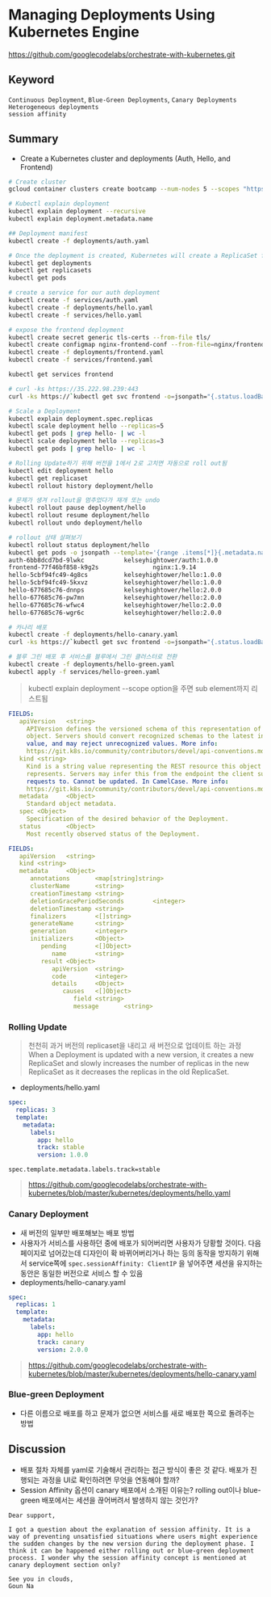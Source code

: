 # Managing Deployments Using Kubernetes Engine
https://github.com/googlecodelabs/orchestrate-with-kubernetes.git

## Keyword
`Continuous Deployment`, `Blue-Green Deployments`, `Canary Deployments` <br>
`Heterogeneous deployments` <br>
`session affinity` <br>

## Summary
- Create a Kubernetes cluster and deployments (Auth, Hello, and Frontend)
~~~bash
# Create cluster
gcloud container clusters create bootcamp --num-nodes 5 --scopes "https://www.googleapis.com/auth/projecthosting,storage-rw"

# Kubectl explain deployment
kubectl explain deployment --recursive
kubectl explain deployment.metadata.name

## Deployment manifest
kubectl create -f deployments/auth.yaml

# Once the deployment is created, Kubernetes will create a ReplicaSet for the Deployment. 
kubectl get deployments
kubectl get replicasets
kubectl get pods

# create a service for our auth deployment
kubectl create -f services/auth.yaml
kubectl create -f deployments/hello.yaml
kubectl create -f services/hello.yaml

# expose the frontend deployment
kubectl create secret generic tls-certs --from-file tls/
kubectl create configmap nginx-frontend-conf --from-file=nginx/frontend.conf
kubectl create -f deployments/frontend.yaml
kubectl create -f services/frontend.yaml

kubectl get services frontend

# curl -ks https://35.222.98.239:443 
curl -ks https://`kubectl get svc frontend -o=jsonpath="{.status.loadBalancer.ingress[0].ip}"`

# Scale a Deployment
kubectl explain deployment.spec.replicas
kubectl scale deployment hello --replicas=5
kubectl get pods | grep hello- | wc -l
kubectl scale deployment hello --replicas=3
kubectl get pods | grep hello- | wc -l

# Rolling Update하기 위해 버전을 1에서 2로 고치면 자동으로 roll out됨
kubectl edit deployment hello 
kubectl get replicaset
kubectl rollout history deployment/hello

# 문제가 생겨 rollout을 멈추었다가 재개 또는 undo
kubectl rollout pause deployment/hello
kubectl rollout resume deployment/hello
kubectl rollout undo deployment/hello

# rollout 상태 살펴보기
kubectl rollout status deployment/hello
kubectl get pods -o jsonpath --template='{range .items[*]}{.metadata.name}{"\t"}{"\t"}{.spec.containers[0].image}{"\n"}{end}'
auth-6bb8dcd7bd-9lwkc           kelseyhightower/auth:1.0.0
frontend-77f46bf858-k9g2s               nginx:1.9.14
hello-5cbf94fc49-4g8cs          kelseyhightower/hello:1.0.0
hello-5cbf94fc49-5kxvz          kelseyhightower/hello:1.0.0
hello-677685c76-dnnps           kelseyhightower/hello:2.0.0
hello-677685c76-pw7mn           kelseyhightower/hello:2.0.0
hello-677685c76-wfwc4           kelseyhightower/hello:2.0.0
hello-677685c76-wgr6c           kelseyhightower/hello:2.0.0

# 카나리 배포
kubectl create -f deployments/hello-canary.yaml
curl -ks https://`kubectl get svc frontend -o=jsonpath="{.status.loadBalancer.ingress[0].ip}"`/version

# 블루 그린 배포 후 서비스를 블루에서 그린 클러스터로 전환
kubectl create -f deployments/hello-green.yaml
kubectl apply -f services/hello-green.yaml
~~~
> kubectl explain deployment --scope option을 주면 sub element까지 리스트됨
~~~yaml
FIELDS:
   apiVersion   <string>
     APIVersion defines the versioned schema of this representation of an
     object. Servers should convert recognized schemas to the latest internal
     value, and may reject unrecognized values. More info:
     https://git.k8s.io/community/contributors/devel/api-conventions.md#resources
   kind <string>
     Kind is a string value representing the REST resource this object
     represents. Servers may infer this from the endpoint the client submits
     requests to. Cannot be updated. In CamelCase. More info:
     https://git.k8s.io/community/contributors/devel/api-conventions.md#types-kinds
   metadata     <Object>
     Standard object metadata.
   spec <Object>
     Specification of the desired behavior of the Deployment.
   status       <Object>
     Most recently observed status of the Deployment.
~~~

~~~yaml
FIELDS:
   apiVersion   <string>
   kind <string>
   metadata     <Object>
      annotations       <map[string]string>
      clusterName       <string>
      creationTimestamp <string>
      deletionGracePeriodSeconds        <integer>
      deletionTimestamp <string>
      finalizers        <[]string>
      generateName      <string>
      generation        <integer>
      initializers      <Object>
         pending        <[]Object>
            name        <string>
         result <Object>
            apiVersion  <string>
            code        <integer>
            details     <Object>
               causes   <[]Object>
                  field <string>
                  message       <string>
~~~

### Rolling Update
> 천천히 과거 버전의 replicaset을 내리고 새 버전으로 업데이트 하는 과정 <br>
> When a Deployment is updated with a new version, it creates a new ReplicaSet and slowly increases the number of replicas in the new ReplicaSet as it decreases the replicas in the old ReplicaSet.
- deployments/hello.yaml 
~~~yaml
spec:
  replicas: 3
  template:
    metadata:
      labels:
        app: hello
        track: stable
        version: 1.0.0
~~~
`spec.template.metadata.labels.track=stable`
> https://github.com/googlecodelabs/orchestrate-with-kubernetes/blob/master/kubernetes/deployments/hello.yaml

### Canary Deployment
- 새 버전의 일부만 배포해보는 배포 방법
- 사용자가 서비스를 사용하던 중에 배포가 되어버리면 사용자가 당황할 것이다. 다음 페이지로 넘어갔는데 디자인이 확 바뀌어버리거나 하는 등의 동작을 방지하기 위해서 service쪽에 `spec.sessionAffinity: ClientIP` 을 넣어주면 세션을 유지하는 동안은 동일한 버전으로 서비스 할 수 있음
- deployments/hello-canary.yaml
~~~yaml
spec:
  replicas: 1
  template:
    metadata:
      labels:
        app: hello
        track: canary
        version: 2.0.0
~~~
> https://github.com/googlecodelabs/orchestrate-with-kubernetes/blob/master/kubernetes/deployments/hello-canary.yaml


### Blue-green Deployment
- 다른 이름으로 배포를 하고 문제가 없으면 서비스를 새로 배포한 쪽으로 돌려주는 방법

## Discussion
- 배포 절차 자체를 yaml로 기술해서 관리하는 접근 방식이 좋은 것 같다. 배포가 진행되는 과정을 UI로 확인하려면 무엇을 연동해야 할까?
- Session Affinity 옵션이 canary 배포에서 소개된 이유는? rolling out이나 blue-green 배포에서는 세션을 끊어버려서 발생하지 않는 것인가?
~~~
Dear support,

I got a question about the explanation of session affinity. It is a way of preventing unsatisfied situations where users might experience the sudden changes by the new version during the deployment phase. I think it can be happened either rolling out or blue-green deployment process. I wonder why the session affinity concept is mentioned at canary deployment section only?

See you in clouds,
Goun Na
~~~